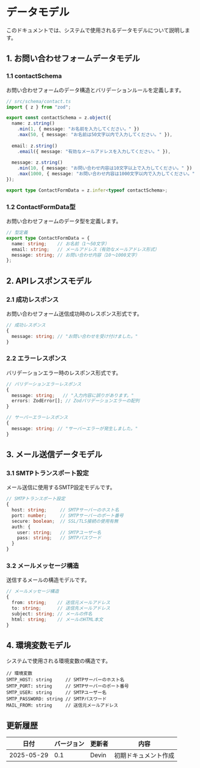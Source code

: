 # データモデル

このドキュメントでは、システムで使用されるデータモデルについて説明します。

## 1. お問い合わせフォームデータモデル

### 1.1 contactSchema
お問い合わせフォームのデータ構造とバリデーションルールを定義します。

```typescript
// src/schema/contact.ts
import { z } from "zod";

export const contactSchema = z.object({
  name: z.string()
    .min(1, { message: "お名前を入力してください。" })
    .max(50, { message: "お名前は50文字以内で入力してください。" }),
  
  email: z.string()
    .email({ message: "有効なメールアドレスを入力してください。" }),
  
  message: z.string()
    .min(10, { message: "お問い合わせ内容は10文字以上で入力してください。" })
    .max(1000, { message: "お問い合わせ内容は1000文字以内で入力してください。" })
});

export type ContactFormData = z.infer<typeof contactSchema>;
```

### 1.2 ContactFormData型
お問い合わせフォームのデータ型を定義します。

```typescript
// 型定義
export type ContactFormData = {
  name: string;    // お名前（1〜50文字）
  email: string;   // メールアドレス（有効なメールアドレス形式）
  message: string; // お問い合わせ内容（10〜1000文字）
};
```

## 2. APIレスポンスモデル

### 2.1 成功レスポンス
お問い合わせフォーム送信成功時のレスポンス形式です。

```typescript
// 成功レスポンス
{
  message: string; // "お問い合わせを受け付けました。"
}
```

### 2.2 エラーレスポンス
バリデーションエラー時のレスポンス形式です。

```typescript
// バリデーションエラーレスポンス
{
  message: string;   // "入力内容に誤りがあります。"
  errors: ZodError[]; // Zodバリデーションエラーの配列
}

// サーバーエラーレスポンス
{
  message: string; // "サーバーエラーが発生しました。"
}
```

## 3. メール送信データモデル

### 3.1 SMTPトランスポート設定
メール送信に使用するSMTP設定モデルです。

```typescript
// SMTPトランスポート設定
{
  host: string;     // SMTPサーバーのホスト名
  port: number;     // SMTPサーバーのポート番号
  secure: boolean;  // SSL/TLS接続の使用有無
  auth: {
    user: string;   // SMTPユーザー名
    pass: string;   // SMTPパスワード
  }
}
```

### 3.2 メールメッセージ構造
送信するメールの構造モデルです。

```typescript
// メールメッセージ構造
{
  from: string;    // 送信元メールアドレス
  to: string;      // 送信先メールアドレス
  subject: string; // メールの件名
  html: string;    // メールのHTML本文
}
```

## 4. 環境変数モデル

システムで使用される環境変数の構造です。

```
// 環境変数
SMTP_HOST: string     // SMTPサーバーのホスト名
SMTP_PORT: string     // SMTPサーバーのポート番号
SMTP_USER: string     // SMTPユーザー名
SMTP_PASSWORD: string // SMTPパスワード
MAIL_FROM: string     // 送信元メールアドレス
```

## 更新履歴

| 日付 | バージョン | 更新者 | 内容 |
|------|------------|--------|------|
| 2025-05-29 | 0.1 | Devin | 初期ドキュメント作成 |
